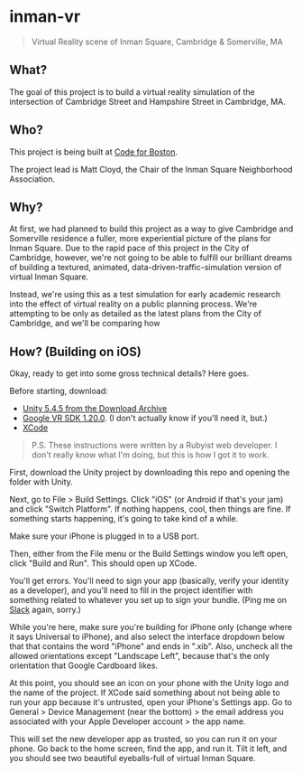 # inman-vr

> Virtual Reality scene of Inman Square, Cambridge & Somerville, MA


## What?

The goal of this project is to build a virtual reality simulation of the intersection of Cambridge Street and Hampshire Street in Cambridge, MA.

## Who?

This project is being built at [Code for Boston](https://codeforboston.org).

The project lead is Matt Cloyd, the Chair of the Inman Square Neighborhood Association.

## Why?

At first, we had planned to build this project as a way to give Cambridge and Somerville residence a fuller, more experiential picture of the plans for Inman Square. Due to the rapid pace of this project in the City of Cambridge, however, we're not going to be able to fulfill our brilliant dreams of building a textured, animated, data-driven-traffic-simulation version of virtual Inman Square.

Instead, we're using this as a test simulation for early academic research into the effect of virtual reality on a public planning process. We're attempting to be only as detailed as the latest plans from the City of Cambridge, and we'll be comparing how 

## How? (Building on iOS)

Okay, ready to get into some gross technical details? Here goes.

Before starting, download:

- [Unity 5.4.5 from the Download Archive][unitydl]
- [Google VR SDK 1.20.0][vrsdk]. (I don't actually know if you'll need it, but.)
- [XCode][xcode]

[unitydl]: https://unity3d.com/get-unity/download/archive
[vrsdk]: https://github.com/googlevr/gvr-unity-sdk/raw/v1.20.0/GoogleVRForUnity.unitypackage
[xcode]: https://itunes.apple.com/us/app/xcode/id497799835?mt=12

> P.S. These instructions were written by a Rubyist web developer. I don't really know what I'm doing, but this is how I got it to work.

First, download the Unity project by downloading this repo and opening the folder with Unity.

Next, go to File > Build Settings. Click "iOS" (or Android if that's your jam) and click "Switch Platform". If nothing happens, cool, then things are fine. If something starts happening, it's going to take kind of a while.

Make sure your iPhone is plugged in to a USB port.

Then, either from the File menu or the Build Settings window you left open, click "Build and Run". This should open up XCode.

You'll get errors. You'll need to sign your app (basically, verify your identity as a developer), and you'll need to fill in the project identifier with something related to whatever you set up to sign your bundle. (Ping me on [Slack][slack] again, sorry.)

While you're here, make sure you're building for iPhone only (change where it says Universal to iPhone), and also select the interface dropdown below that that contains the word "iPhone" and ends in ".xib". Also, uncheck all the allowed orientations except "Landscape Left", because that's the only orientation that Google Cardboard likes.

[slack]: https://cfb-public.slack.com

At this point, you should see an icon on your phone with the Unity logo and the name of the project. If XCode said something about not being able to run your app because it's untrusted, open your iPhone's Settings app. Go to General > Device Management (near the bottom) > the email address you associated with your Apple Developer account > the app name.

This will set the new developer app as trusted, so you can run it on your phone. Go back to the home screen, find the app, and run it. Tilt it left, and you should see two beautiful eyeballs-full of virtual Inman Square.
